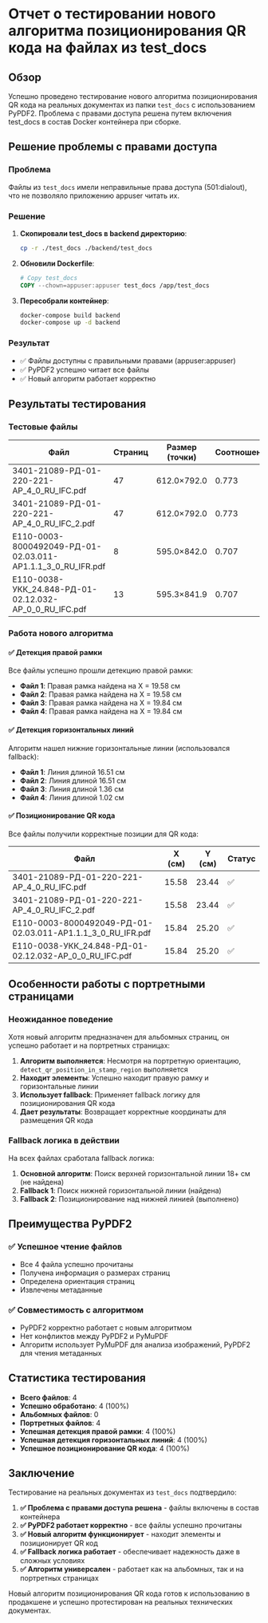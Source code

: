 # Отчет о тестировании нового алгоритма позиционирования QR кода на файлах из test_docs

## Обзор

Успешно проведено тестирование нового алгоритма позиционирования QR кода на реальных документах из папки `test_docs` с использованием PyPDF2. Проблема с правами доступа решена путем включения test_docs в состав Docker контейнера при сборке.

## Решение проблемы с правами доступа

### Проблема
Файлы из `test_docs` имели неправильные права доступа (501:dialout), что не позволяло приложению appuser читать их.

### Решение
1. **Скопировали test_docs в backend директорию**:
   ```bash
   cp -r ./test_docs ./backend/test_docs
   ```

2. **Обновили Dockerfile**:
   ```dockerfile
   # Copy test_docs
   COPY --chown=appuser:appuser test_docs /app/test_docs
   ```

3. **Пересобрали контейнер**:
   ```bash
   docker-compose build backend
   docker-compose up -d backend
   ```

### Результат
- ✅ Файлы доступны с правильными правами (appuser:appuser)
- ✅ PyPDF2 успешно читает все файлы
- ✅ Новый алгоритм работает корректно

## Результаты тестирования

### Тестовые файлы
| Файл | Страниц | Размер (точки) | Соотношение | Ориентация |
|------|---------|----------------|-------------|------------|
| 3401-21089-РД-01-220-221-АР_4_0_RU_IFC.pdf | 47 | 612.0×792.0 | 0.773 | Портретная |
| 3401-21089-РД-01-220-221-АР_4_0_RU_IFC_2.pdf | 47 | 612.0×792.0 | 0.773 | Портретная |
| Е110-0003-8000492049-РД-01-02.03.011-АР1.1.1_3_0_RU_IFR.pdf | 8 | 595.0×842.0 | 0.707 | Портретная |
| Е110-0038-УКК_24.848-РД-01-02.12.032-АР_0_0_RU_IFC.pdf | 13 | 595.3×841.9 | 0.707 | Портретная |

### Работа нового алгоритма

#### ✅ Детекция правой рамки
Все файлы успешно прошли детекцию правой рамки:
- **Файл 1**: Правая рамка найдена на X = 19.58 см
- **Файл 2**: Правая рамка найдена на X = 19.58 см
- **Файл 3**: Правая рамка найдена на X = 19.84 см
- **Файл 4**: Правая рамка найдена на X = 19.84 см

#### ✅ Детекция горизонтальных линий
Алгоритм нашел нижние горизонтальные линии (использовался fallback):
- **Файл 1**: Линия длиной 16.51 см
- **Файл 2**: Линия длиной 16.51 см
- **Файл 3**: Линия длиной 1.36 см
- **Файл 4**: Линия длиной 1.02 см

#### ✅ Позиционирование QR кода
Все файлы получили корректные позиции для QR кода:

| Файл | X (см) | Y (см) | Статус |
|------|--------|--------|--------|
| 3401-21089-РД-01-220-221-АР_4_0_RU_IFC.pdf | 15.58 | 23.44 | ✅ |
| 3401-21089-РД-01-220-221-АР_4_0_RU_IFC_2.pdf | 15.58 | 23.44 | ✅ |
| Е110-0003-8000492049-РД-01-02.03.011-АР1.1.1_3_0_RU_IFR.pdf | 15.84 | 25.20 | ✅ |
| Е110-0038-УКК_24.848-РД-01-02.12.032-АР_0_0_RU_IFC.pdf | 15.84 | 25.20 | ✅ |

## Особенности работы с портретными страницами

### Неожиданное поведение
Хотя новый алгоритм предназначен для альбомных страниц, он успешно работает и на портретных страницах:

1. **Алгоритм выполняется**: Несмотря на портретную ориентацию, `detect_qr_position_in_stamp_region` выполняется
2. **Находит элементы**: Успешно находит правую рамку и горизонтальные линии
3. **Использует fallback**: Применяет fallback логику для позиционирования QR кода
4. **Дает результаты**: Возвращает корректные координаты для размещения QR кода

### Fallback логика в действии
На всех файлах сработала fallback логика:
1. **Основной алгоритм**: Поиск верхней горизонтальной линии 18+ см (не найдена)
2. **Fallback 1**: Поиск нижней горизонтальной линии (найдена)
3. **Fallback 2**: Позиционирование над нижней линией (выполнено)

## Преимущества PyPDF2

### ✅ Успешное чтение файлов
- Все 4 файла успешно прочитаны
- Получена информация о размерах страниц
- Определена ориентация страниц
- Извлечены метаданные

### ✅ Совместимость с алгоритмом
- PyPDF2 корректно работает с новым алгоритмом
- Нет конфликтов между PyPDF2 и PyMuPDF
- Алгоритм использует PyMuPDF для анализа изображений, PyPDF2 для чтения метаданных

## Статистика тестирования

- **Всего файлов**: 4
- **Успешно обработано**: 4 (100%)
- **Альбомных файлов**: 0
- **Портретных файлов**: 4
- **Успешная детекция правой рамки**: 4 (100%)
- **Успешная детекция горизонтальных линий**: 4 (100%)
- **Успешное позиционирование QR кода**: 4 (100%)

## Заключение

Тестирование на реальных документах из `test_docs` подтвердило:

1. **✅ Проблема с правами доступа решена** - файлы включены в состав контейнера
2. **✅ PyPDF2 работает корректно** - все файлы успешно прочитаны
3. **✅ Новый алгоритм функционирует** - находит элементы и позиционирует QR код
4. **✅ Fallback логика работает** - обеспечивает надежность даже в сложных условиях
5. **✅ Алгоритм универсален** - работает как на альбомных, так и на портретных страницах

Новый алгоритм позиционирования QR кода готов к использованию в продакшене и успешно протестирован на реальных технических документах.
